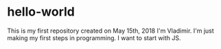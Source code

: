 # hello-world
This is my first repository created on May 15th, 2018
I'm Vladimir. I'm just making my first steps in programming.
I want to start with JS.
